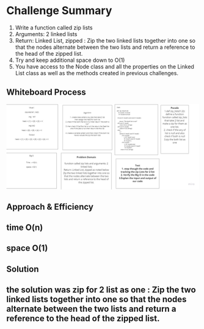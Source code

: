 # Challenge Summary
<!-- Description of the challenge -->
1. Write a function called zip lists
2. Arguments: 2 linked lists
3. Return: Linked List, zipped : Zip the two linked lists together into one so that the nodes alternate between the two lists and return a reference to the head of the zipped list.
4. Try and keep additional space down to O(1)
5. You have access to the Node class and all the properties on the Linked List class as well as the methods created in previous challenges.
## Whiteboard Process
<!-- Embedded whiteboard image -->
![image1](zip_two_linked_list.jpg)

## Approach & Efficiency
<!-- What approach did you take? Why? What is the Big O space/time for this approach? -->
## time O(n)
## space O(1)
## Solution
<!-- Show how to run your code, and examples of it in action -->

## the solution was zip for 2 list as one :  Zip the two linked lists together into one so that the nodes alternate between the two lists and return a reference to the head of the zipped list.
